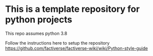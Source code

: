 # This is a template repository for python projects
This repo assumes python 3.8

Follow the instructions here to setup the repository https://github.com/factiverse/factiverse-wiki/wiki/Python-style-guide
